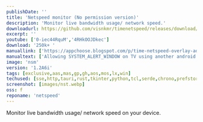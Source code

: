 ```yaml
---
publishDate: ''
title: 'Netspeed monitor (No permission version)'
description: 'Monitor live bandwidth usage/ network speed.'
downloadurl: https://github.com/visnkmr/timenetspeed/releases/download/39np/app-release.apk
excerpt: ''
youtube: ['0-iec44RquM','4RHkOOJDkec']
download: '250k+ '
manuallink: ['https://appchoose.blogspot.com/p/time-netspeed-overlay-adb-help-for.html','https://appchoose.blogspot.com/p/allowing-systemalertwindow-on-tv-using.html']
manualtext: ['Allowing SYSTEM_ALERT_WINDOW on TV using another android device','Enabling Time Netspeed overlay using ADB Remote, Keyboard & Shell']
image: 'nsm'
version: '1.2A6i'
tags: [exclusive,aas,mas,gp,gh,aos,mos,lx,win]
techused: [sse,http,tauri,rust,tkinter,python,tcl,serde,chrono,prefstore,json,tiny_http,human-panic]
screenshot: [images/nst.webp]
oss: f
reponame: 'netspeed'
---
```


Monitor live bandwidth usage/ network speed on your device. 